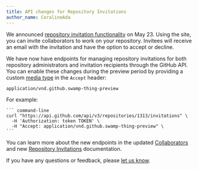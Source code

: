 ```yaml
---
title: API changes for Repository Invitations
author_name: CoralineAda
---
```


We announced [repository invitation functionality][repo-invitations-announcement] on May 23. Using the site, you can invite collaborators to work on your repository. Invitees will receive an email with the invitation and have the option to accept or decline.

We have now have endpoints for managing repository invitations for both repository administrators and invitation recipients through the GitHub API. You can enable these changes during the preview period by providing a custom [media type][media-type] in the `Accept` header:

    application/vnd.github.swamp-thing-preview

For example:

    ``` command-line
    curl "https://api.github.com/api/v3/repositories/1313/invitations" \
      -H 'Authorization: token TOKEN' \
      -H "Accept: application/vnd.github.swamp-thing-preview" \
    ```

You can learn more about the new endpoints in the updated [Collaborators][collaborators] and new [Repository Invitations][repo-invitations] documentation.

If you have any questions or feedback, please [let us know][contact].

[media-type]: /v3/media
[collaborators]: /v3/repos/collaborators
[repo-invitations]: /v3/repos/invitations
[repo-invitations-announcement]: https://github.com/blog/2170-repository-invitations
[contact]: https://github.com/contact?form%5Bsubject%5D=Reactions+Repository+Invitations+API+Preview
